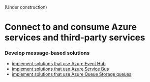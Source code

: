 (Under construction)
# Connect to and consume Azure services and third-party services

### Develop message-based solutions
* [implement solutions that use Azure Event Hub](event_hub/)
* [implement solutions that use Azure Service Bus](service_bus/)
* [implement solutions that use Azure Queue Storage queues](queue_storage/)

